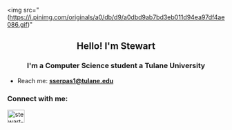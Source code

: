 <img src="(https://i.pinimg.com/originals/a0/db/d9/a0dbd9ab7bd3eb011d94ea97df4ae086.gif)"

<h2 align="center">Hello! I'm Stewart</h1>
<h3 align="center">I'm a Computer Science student a Tulane University</h3>

- Reach me: **sserpas1@tulane.edu**

<h3 align="left">Connect with me:</h3>
<p align="left">
<a href="https://linkedin.com/in/stewart-serpas" target="blank"><img align="center" src="https://raw.githubusercontent.com/rahuldkjain/github-profile-readme-generator/master/src/images/icons/Social/linked-in-alt.svg" alt="stewart-serpas" height="30" width="40" /></a>
</p>
